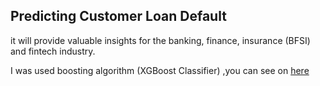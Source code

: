 ## Predicting Customer Loan Default
it will provide valuable insights for the banking, finance, insurance (BFSI) and fintech industry.

<!-- I participate on Analytics Olympiad 3.0 by `The Academy of Continuing Education at Shiv Nadar Institution of Eminence` and I got 2rd Place on plase 2.

![](images/Hackathon_3.0.png) -->

I was used boosting algorithm (XGBoost Classifier) ,you can see on [here](train.py)